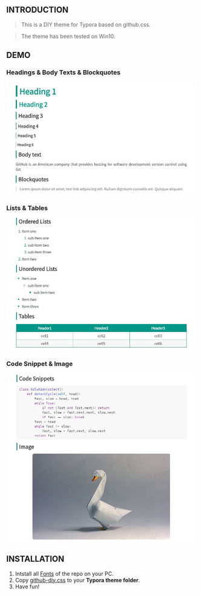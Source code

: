 

## INTRODUCTION

> This is a DIY theme for Typora based on github.css.

> The theme has been tested on Win10.

## DEMO

### Headings & Body Texts & Blockquotes

![DEMO1](README.assets/DEMO1.JPG)

### Lists & Tables

![DEMO2](README.assets/DEMO2.JPG)

### Code Snippet & Image

![DEMO3](README.assets/DEMO3.JPG)

## INSTALLATION

1. Intstall all [Fonts]((Fonts)) of the repo on your PC.
2. Copy [github-diy.css](github-diy.css) to your **Typora theme folder**.
3. Have fun!

